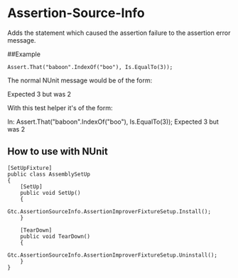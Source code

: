 # Assertion-Source-Info
Adds the statement which caused the assertion failure to the assertion error message.

##Example
```
Assert.That("baboon".IndexOf("boo"), Is.EqualTo(3));
```
The normal NUnit message would be of the form:

Expected 3 but was 2

With this test helper it's of the form:

In: Assert.That("baboon".IndexOf("boo"), Is.EqualTo(3)); Expected 3 but was 2


## How to use with NUnit
```
[SetUpFixture]
public class AssemblySetUp
{
	[SetUp]
	public void SetUp()
	{
		Gtc.AssertionSourceInfo.AssertionImproverFixtureSetup.Install();
	}
	
	[TearDown]
	public void TearDown()
	{
		Gtc.AssertionSourceInfo.AssertionImproverFixtureSetup.Uninstall();
	}
}
```

